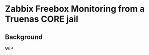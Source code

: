 Zabbix Freebox Monitoring from a Truenas CORE jail
==================================================

Background
----------
WIP

